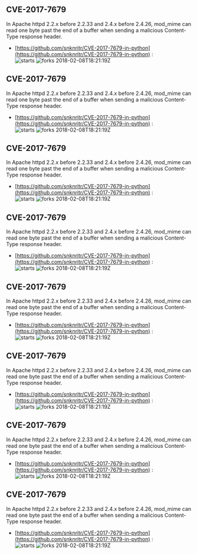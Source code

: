 ## CVE-2017-7679
 In Apache httpd 2.2.x before 2.2.33 and 2.4.x before 2.4.26, mod_mime can read one byte past the end of a buffer when sending a malicious Content-Type response header.

- [https://github.com/snknritr/CVE-2017-7679-in-python](https://github.com/snknritr/CVE-2017-7679-in-python) :  
![starts](https://img.shields.io/github/stars/snknritr/CVE-2017-7679-in-python.svg) 
![forks](https://img.shields.io/github/forks/snknritr/CVE-2017-7679-in-python.svg) 
2018-02-08T18:21:19Z

## CVE-2017-7679
 In Apache httpd 2.2.x before 2.2.33 and 2.4.x before 2.4.26, mod_mime can read one byte past the end of a buffer when sending a malicious Content-Type response header.

- [https://github.com/snknritr/CVE-2017-7679-in-python](https://github.com/snknritr/CVE-2017-7679-in-python) :  
![starts](https://img.shields.io/github/stars/snknritr/CVE-2017-7679-in-python.svg) 
![forks](https://img.shields.io/github/forks/snknritr/CVE-2017-7679-in-python.svg) 
2018-02-08T18:21:19Z

## CVE-2017-7679
 In Apache httpd 2.2.x before 2.2.33 and 2.4.x before 2.4.26, mod_mime can read one byte past the end of a buffer when sending a malicious Content-Type response header.

- [https://github.com/snknritr/CVE-2017-7679-in-python](https://github.com/snknritr/CVE-2017-7679-in-python) :  
![starts](https://img.shields.io/github/stars/snknritr/CVE-2017-7679-in-python.svg) 
![forks](https://img.shields.io/github/forks/snknritr/CVE-2017-7679-in-python.svg) 
2018-02-08T18:21:19Z

## CVE-2017-7679
 In Apache httpd 2.2.x before 2.2.33 and 2.4.x before 2.4.26, mod_mime can read one byte past the end of a buffer when sending a malicious Content-Type response header.

- [https://github.com/snknritr/CVE-2017-7679-in-python](https://github.com/snknritr/CVE-2017-7679-in-python) :  
![starts](https://img.shields.io/github/stars/snknritr/CVE-2017-7679-in-python.svg) 
![forks](https://img.shields.io/github/forks/snknritr/CVE-2017-7679-in-python.svg) 
2018-02-08T18:21:19Z

## CVE-2017-7679
 In Apache httpd 2.2.x before 2.2.33 and 2.4.x before 2.4.26, mod_mime can read one byte past the end of a buffer when sending a malicious Content-Type response header.

- [https://github.com/snknritr/CVE-2017-7679-in-python](https://github.com/snknritr/CVE-2017-7679-in-python) :  
![starts](https://img.shields.io/github/stars/snknritr/CVE-2017-7679-in-python.svg) 
![forks](https://img.shields.io/github/forks/snknritr/CVE-2017-7679-in-python.svg) 
2018-02-08T18:21:19Z

## CVE-2017-7679
 In Apache httpd 2.2.x before 2.2.33 and 2.4.x before 2.4.26, mod_mime can read one byte past the end of a buffer when sending a malicious Content-Type response header.

- [https://github.com/snknritr/CVE-2017-7679-in-python](https://github.com/snknritr/CVE-2017-7679-in-python) :  
![starts](https://img.shields.io/github/stars/snknritr/CVE-2017-7679-in-python.svg) 
![forks](https://img.shields.io/github/forks/snknritr/CVE-2017-7679-in-python.svg) 
2018-02-08T18:21:19Z

## CVE-2017-7679
 In Apache httpd 2.2.x before 2.2.33 and 2.4.x before 2.4.26, mod_mime can read one byte past the end of a buffer when sending a malicious Content-Type response header.

- [https://github.com/snknritr/CVE-2017-7679-in-python](https://github.com/snknritr/CVE-2017-7679-in-python) :  
![starts](https://img.shields.io/github/stars/snknritr/CVE-2017-7679-in-python.svg) 
![forks](https://img.shields.io/github/forks/snknritr/CVE-2017-7679-in-python.svg) 
2018-02-08T18:21:19Z

## CVE-2017-7679
 In Apache httpd 2.2.x before 2.2.33 and 2.4.x before 2.4.26, mod_mime can read one byte past the end of a buffer when sending a malicious Content-Type response header.

- [https://github.com/snknritr/CVE-2017-7679-in-python](https://github.com/snknritr/CVE-2017-7679-in-python) :  
![starts](https://img.shields.io/github/stars/snknritr/CVE-2017-7679-in-python.svg) 
![forks](https://img.shields.io/github/forks/snknritr/CVE-2017-7679-in-python.svg) 
2018-02-08T18:21:19Z

